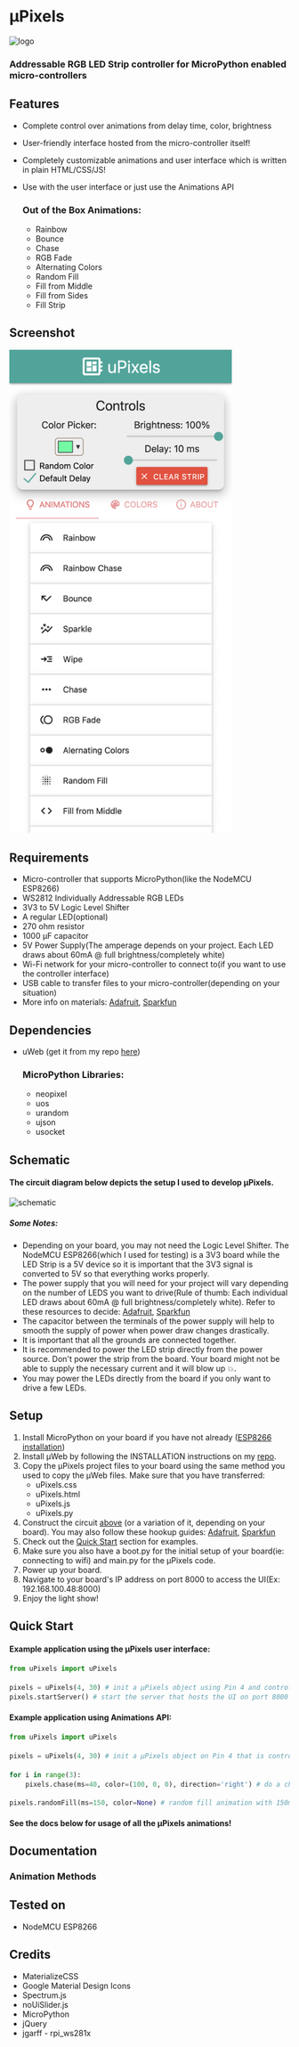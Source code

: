 # μPixels

![logo](https://raw.githubusercontent.com/petabite/uPixels/master/images/apple-icon-114x114px.png)

### Addressable RGB LED Strip controller for MicroPython enabled micro-controllers

## Features

- Complete control over animations from delay time, color, brightness
- User-friendly interface hosted from the micro-controller itself!
- Completely customizable animations and user interface which is written in plain HTML/CSS/JS!
- Use with the user interface or just use the Animations API

    ### Out of the Box Animations:

    - Rainbow
    - Bounce
    - Chase
    - RGB Fade
    - Alternating Colors
    - Random Fill
    - Fill from Middle
    - Fill from Sides
    - Fill Strip

## Screenshot

<img src="https://raw.githubusercontent.com/petabite/uPixels/master/images/screenshot.png" width="400">

## Requirements

- Micro-controller that supports MicroPython(like the NodeMCU ESP8266)
- WS2812 Individually Addressable RGB LEDs
- 3V3 to 5V Logic Level Shifter
- A regular LED(optional)
- 270 ohm resistor
- 1000 μF capacitor
- 5V Power Supply(The amperage depends on your project. Each LED draws about 60mA @ full brightness/completely white)
- Wi-Fi network for your micro-controller to connect to(if you want to use the controller interface)
- USB cable to transfer files to your micro-controller(depending on your situation)
- More info on materials: [Adafruit](https://learn.adafruit.com/adafruit-neopixel-uberguide), [Sparkfun](https://learn.sparkfun.com/tutorials/ws2812-breakout-hookup-guide/all)

## Dependencies
- uWeb (get it from my repo [here](https://github.com/petabite/uWeb))
    ### MicroPython Libraries:
    - neopixel
    - uos
    - urandom
    - ujson
    - usocket

## Schematic

#### The circuit diagram below depicts the setup I used to develop μPixels. 

![schematic](https://raw.githubusercontent.com/petabite/uPixels/master/images/uPixels.png)

##### Some Notes:

- Depending on your board, you may not need the Logic Level Shifter. The NodeMCU ESP8266(which I used for testing) is a 3V3 board while the LED Strip is a 5V device so it is important that the 3V3 signal is converted to 5V so that everything works properly.
- The power supply that you will need for your project will vary depending on the number of LEDS you want to drive(Rule of thumb: Each individual LED draws about 60mA @ full brightness/completely white). Refer to these resources to decide: [Adafruit](https://learn.adafruit.com/adafruit-neopixel-uberguide), [Sparkfun](https://learn.sparkfun.com/tutorials/ws2812-breakout-hookup-guide/all)
- The capacitor between the terminals of the power supply will help to smooth the supply of power when power draw changes drastically. 
- It is important that all the grounds are connected together.
- It is recommended to power the LED strip directly from the power source. Don't power the strip from the board. Your board might not be able to supply the necessary current and it will blow up 💥. 
- You may power the LEDs directly from the board if you only want to drive a few LEDs.


## Setup
1. Install MicroPython on your board if you have not already ([ESP8266 installation](http://docs.micropython.org/en/latest/esp8266/tutorial/intro.html#intro))
1. Install μWeb by following the INSTALLATION instructions on my [repo](https://github.com/petabite/uWeb#installation).
1. Copy the μPixels project files to your board using the same method you used to copy the μWeb files. Make sure that you have transferred:
    - uPixels.css
    - uPixels.html
    - uPixels.js
    - uPixels.py
1. Construct the circuit [above](#schematic) (or a variation of it, depending on your board). You may also follow these hookup guides: [Adafruit](https://learn.adafruit.com/adafruit-neopixel-uberguide), [Sparkfun](https://learn.sparkfun.com/tutorials/ws2812-breakout-hookup-guide/all)
1. Check out the [Quick Start](#quick-start) section for examples.
1. Make sure you also have a boot.py for the initial setup of your board(ie: connecting to wifi) and main.py for the μPixels code.
1. Power up your board.
1. Navigate to your board's IP address on port 8000 to access the UI(Ex: 192.168.100.48:8000)
1. Enjoy the light show!

## Quick Start

#### Example application using the μPixels user interface:

``` python
from uPixels import uPixels

pixels = uPixels(4, 30) # init a μPixels object using Pin 4 and controlling a LED strip with 30 LEDS
pixels.startServer() # start the server that hosts the UI on port 8000
```

#### Example application using Animations API:

``` python
from uPixels import uPixels

pixels = uPixels(4, 30) # init a μPixels object on Pin 4 that is controlling a LED strip with 30 LEDS

for i in range(3):
    pixels.chase(ms=40, color=(100, 0, 0), direction='right') # do a chase         animation with delay of 40ms, red color, going right three times.

pixels.randomFill(ms=150, color=None) # random fill animation with 150ms delay and random colors
```

#### See the docs below for usage of all the μPixels animations!

## Documentation

### Animation Methods

## Tested on
- NodeMCU ESP8266

## Credits
- MaterializeCSS
- Google Material Design Icons
- Spectrum.js
- noUiSlider.js
- MicroPython
- jQuery
- jgarff - rpi_ws281x
